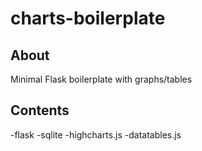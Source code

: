 charts-boilerplate
==================
## About
Minimal Flask boilerplate with graphs/tables

## Contents

-flask
-sqlite
-highcharts.js
-datatables.js
